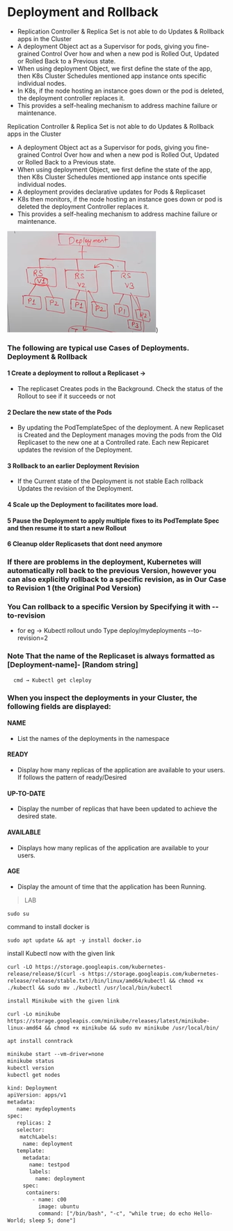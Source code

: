 # Deployment and Rollback

  - Replication Controller & Replica Set is not able to do Updates & Rollback apps in the Cluster
  - A deployment Object act as a Supervisor for pods, giving you fine-grained Control Over how and when a new pod is Rolled Out, Updated or Rolled Back to a Previous state.
  - When using deployment Object, we first define the state of the app, then K8s Cluster Schedules mentioned app instance onts specific individual nodes.
  - In K8s, if the node hosting an instance goes down or the pod is deleted, the deployment controller replaces it.
  - This provides a self-healing mechanism to address machine failure or maintenance.


Replication Controller & Replica Set is not able to do Updates & Rollback apps in the Cluster 
  - A deployment Object act as a Supervisor for pods, giving you fine-grained Control Over how and when a new pod is Rolled Out, Updated or Rolled Back to a Previous     state.
  -  When using deployment Object, we first define the state of the app, then K8s Cluster Schedules mentioned app instance onts specifie individual nodes.
  -  A deployment provides declarative updates for Pods & Replicaset
  -  K8s then monitors, if the node hosting an instance goes down or pod is deleted the deployment Controller replaces it. 
  -  This provides a self-healing mechanism to address machine failure or maintenance.

![alt text](https://github.com/cknitin/kubernetes/blob/main/images/Deployment%20and%20rollback%20-5.png))

### The following are typical use Cases of Deployments. Deployment & Rollback 
#### 1 Create a deployment to rollout a Replicaset →
  - The replicaset Creates pods in the Background. Check the status of the Rollout to see if it succeeds or not
#### 2 Declare the new state of the Pods 
  - By updating the PodTemplateSpec of the deployment. A new Replicaset is Created and the Deployment manages moving the pods from the Old Replicaset to the new one at a Controlled rate. Each new Repicaret updates the revision of the Deployment. 
#### 3 Rollback to an earlier Deployment Revision 
  - If the Current state of the Deployment is not stable Each rollback Updates the revision of the Deployment. 
#### 4 Scale up the Deployment to facilitates more load. 
#### 5 Pause the Deployment to apply multiple fixes to its PodTemplate Spec and then resume it to start a new Rollout 
#### 6 Cleanup older Replicasets that dont need anymore

### If there are problems in the deployment, Kubernetes will automatically roll back to the previous Version, however you can also explicitly rollback to a     specific revision, as in Our Case to Revision 1 (the Original Pod Version)

### You Can rollback to a specific Version by Specifying it with --to-revision
  - for eg → Kubectl rollout undo Type deploy/mydeployments --to-revision=2

### Note That the name of the Replicaset is always formatted as [Deployment-name]- [Random string]
```
  cmd → Kubectl get cleploy
```

### When you inspect the deployments in your Cluster, the following fields are displayed:

#### NAME 
  - List the names of the deployments in the namespace
#### READY 
  - Display how many replicas of the application are available to your users. If follows the pattern of ready/Desired 
#### UP-TO-DATE 
  - Display the number of replicas that have been updated to achieve the desired state. 
#### AVAILABLE 
  - Displays how many replicas of the application are available to your users. 
#### AGE 
  - Display the amount of time that the application has been Running.


> LAB 

```
sudo su
```

command to install docker is

```
sudo apt update && apt -y install docker.io
```

install Kubectl now with the given link

```
curl -LO https://storage.googleapis.com/kubernetes-release/release/$(curl -s https://storage.googleapis.com/kubernetes-release/release/stable.txt)/bin/linux/amd64/kubectl && chmod +x ./kubectl && sudo mv ./kubectl /usr/local/bin/kubectl
```

```
install Minikube with the given link
```

```
curl -Lo minikube https://storage.googleapis.com/minikube/releases/latest/minikube-linux-amd64 && chmod +x minikube && sudo mv minikube /usr/local/bin/
```

```
apt install conntrack
```

```
minikube start --vm-driver=none
minikube status
kubectl version
kubectl get nodes
```

```
kind: Deployment
apiVersion: apps/v1
metadata:
   name: mydeployments
spec:
   replicas: 2
   selector:     
    matchLabels:
     name: deployment
   template:
     metadata:
       name: testpod
       labels:
         name: deployment
     spec:
      containers:
        - name: c00
          image: ubuntu
          command: ["/bin/bash", "-c", "while true; do echo Hello-World; sleep 5; done"]

```







